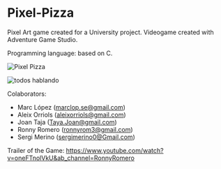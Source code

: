 # Pixel-Pizza
Pixel Art game created for a University project.
Videogame created with Adventure Game Studio.

Programming language: based on C.

![Pixel Pizza](https://github.com/MarcLopezS/Pixel-Pizza/assets/88272783/111a8be1-de93-4db8-a304-a26535dc4830)

![todos hablando](https://github.com/MarcLopezS/Pixel-Pizza/assets/88272783/96ad2745-4954-4df2-8d66-c9ceaaaff30d)

Colaborators: 
- Marc López (marclop.se@gmail.com)
- Aleix Orriols (aleixorriols@gmail.com)
- Joan Taja (Taya.Joan@gmail.com)
- Ronny Romero (ronnyrom3@gmail.com)
- Sergi Merino (sergimerino0@Gmail.com)

Trailer of the Game: 
https://www.youtube.com/watch?v=oneFTnolVkU&ab_channel=RonnyRomero

